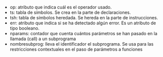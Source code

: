 * op: atributo que indica cuál es el operador usado.
* ts: tabla de símbolos. Se crea en la parte de declaraciones.
* tsh: tabla de símbolos heredada. Se hereda en la parte de instrucciones.
* err: atributo que indica si se ha detectado algún error. Es un atributo de tipo booleano.
* nparams: contador que cuenta cuántos parámetros se han pasado en la llamada (call) a un subprograma
* nombresubprog: lleva el identificador el subprograma. Se usa para las restricciones contextuales en el paso de parámetros a funciones